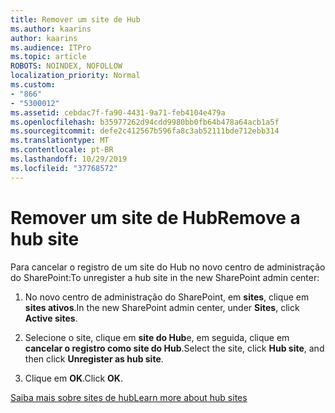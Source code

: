 ```yaml
---
title: Remover um site de Hub
ms.author: kaarins
author: kaarins
ms.audience: ITPro
ms.topic: article
ROBOTS: NOINDEX, NOFOLLOW
localization_priority: Normal
ms.custom:
- "866"
- "5300012"
ms.assetid: cebdac7f-fa90-4431-9a71-feb4104e479a
ms.openlocfilehash: b35977262d94cdd9980bb0fb64b478a64acb1a5f
ms.sourcegitcommit: defe2c412567b596fa8c3ab52111bde712ebb314
ms.translationtype: MT
ms.contentlocale: pt-BR
ms.lasthandoff: 10/29/2019
ms.locfileid: "37768572"
---
```

# <a name="remove-a-hub-site"></a><span data-ttu-id="cb020-102">Remover um site de Hub</span><span class="sxs-lookup"><span data-stu-id="cb020-102">Remove a hub site</span></span>

<span data-ttu-id="cb020-103">Para cancelar o registro de um site do Hub no novo centro de administração do SharePoint:</span><span class="sxs-lookup"><span data-stu-id="cb020-103">To unregister a hub site in the new SharePoint admin center:</span></span>
  
1. <span data-ttu-id="cb020-104">No novo centro de administração do SharePoint, em **sites**, clique em **sites ativos**.</span><span class="sxs-lookup"><span data-stu-id="cb020-104">In the new SharePoint admin center, under **Sites**, click **Active sites**.</span></span>

2. <span data-ttu-id="cb020-105">Selecione o site, clique em **site do Hub**e, em seguida, clique em **cancelar o registro como site do Hub**.</span><span class="sxs-lookup"><span data-stu-id="cb020-105">Select the site, click **Hub site**, and then click **Unregister as hub site**.</span></span>

3. <span data-ttu-id="cb020-106">Clique em **OK**.</span><span class="sxs-lookup"><span data-stu-id="cb020-106">Click **OK**.</span></span>

[<span data-ttu-id="cb020-107">Saiba mais sobre sites de hub</span><span class="sxs-lookup"><span data-stu-id="cb020-107">Learn more about hub sites</span></span>](https://support.office.com/article/what-is-a-sharepoint-hub-site-fe26ae84-14b7-45b6-a6d1-948b3966427f)
  